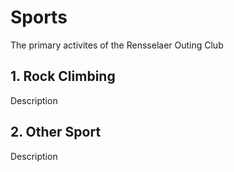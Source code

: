 # Sports

The primary activites of the Rensselaer Outing Club

## 1. Rock Climbing

Description

## 2. Other Sport

Description
